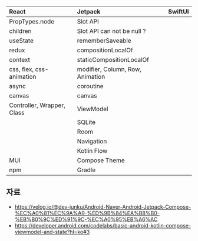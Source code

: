 | React | Jetpack | SwiftUI
| :--- | :--- | :--- 
| PropTypes.node | Slot API |
| children | Slot API can not be null ?
| useState | rememberSaveable |
| redux | compositionLocalOf |
| context | staticCompositionLocalOf
| css, flex, css-animation | modifier, Column, Row, Animation
| async | coroutine
| canvas | canvas
| Controller, Wrapper, Class | ViewModel
| | SQLite
| | Room
| | Navigation
| | Kotlin Flow
| MUI | Compose Theme
| npm | Gradle

## 자료
* https://velog.io/@dev-junku/Android-Naver-Android-Jetpack-Compose-%EC%A0%81%EC%9A%A9-%ED%9B%84%EA%B8%B0-%EB%B0%9C%ED%91%9C-%EC%A0%95%EB%A6%AC
* https://developer.android.com/codelabs/basic-android-kotlin-compose-viewmodel-and-state?hl=ko#3
